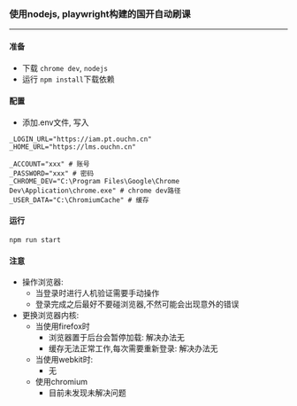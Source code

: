 ### 使用nodejs, playwright构建的国开自动刷课

---

#### 准备
- 下载 `chrome dev`, `nodejs`
- 运行 `npm install`下载依赖

#### 配置
- 添加.env文件, 写入
```properties
_LOGIN_URL="https://iam.pt.ouchn.cn"
_HOME_URL="https://lms.ouchn.cn"

_ACCOUNT="xxx" # 账号
_PASSWORD="xxx" # 密码
_CHROME_DEV="C:\Program Files\Google\Chrome Dev\Application\chrome.exe" # chrome dev路径
_USER_DATA="C:\ChromiumCache" # 缓存
```

#### 运行
```shell
npm run start
```

#### 注意
- 操作浏览器:
  - 当登录时进行人机验证需要手动操作
  - 登录完成之后最好不要碰浏览器,不然可能会出现意外的错误
- 更换浏览器内核:
  - 当使用firefox时
    - 浏览器置于后台会暂停加载: 解决办法无
    - 缓存无法正常工作,每次需要重新登录: 解决办法无
  - 当使用webkit时:
    - 无
  - 使用chromium
    - 目前未发现未解决问题